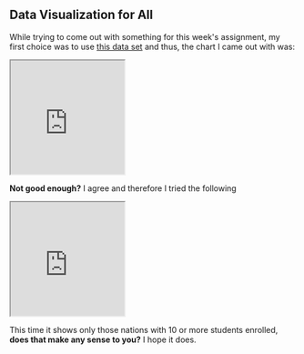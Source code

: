 ## Data Visualization for All

While trying to come out with something for this week's assignment, my first choice was to use [this data set](https://d37djvu3ytnwxt.cloudfront.net/assets/courseware/v1/be80302194af644ee266eb2175507a6c/asset-v1:TrinityX+T005x+1T2017+type@asset+block/dataviz-enrollment-march6.ods)
 and thus, the chart I came out with was:

<iframe src="https://docs.google.com/spreadsheets/d/1A_XrkENvj4quWMQAdoWS98Ty5l4VEb9N84gMrmAoGzc/pubchart?oid=1700708126&amp;format=interactive" width=200 height=200></iframe>

**Not good enough?** I agree and therefore I tried the following

<iframe src="https://docs.google.com/spreadsheets/d/1A_XrkENvj4quWMQAdoWS98Ty5l4VEb9N84gMrmAoGzc/pubchart?oid=1700708126&amp;format=interactive", width=200 height=200></iframe>

This time it shows only those nations with 10 or more students enrolled, **does that make any sense to you?** I hope it does.
